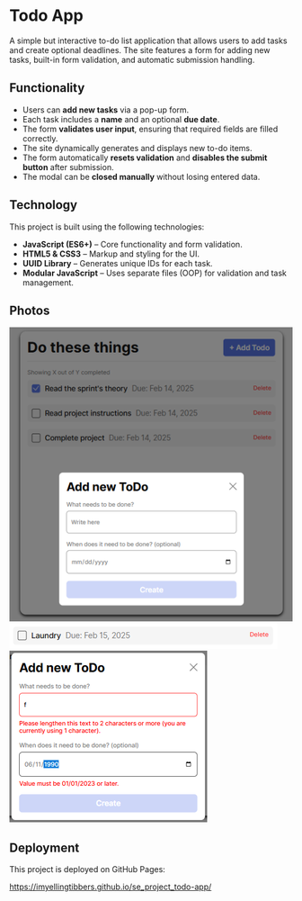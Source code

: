 # Todo App

A simple but interactive to-do list application that allows users to add tasks and create optional deadlines. The site features a form for adding new tasks, built-in form validation, and automatic submission handling.

## Functionality

- Users can **add new tasks** via a pop-up form.
- Each task includes a **name** and an optional **due date**.
- The form **validates user input**, ensuring that required fields are filled correctly.
- The site dynamically generates and displays new to-do items.
- The form automatically **resets validation** and **disables the submit button** after submission.
- The modal can be **closed manually** without losing entered data.

## Technology

This project is built using the following technologies:

- **JavaScript (ES6+)** – Core functionality and form validation.
- **HTML5 & CSS3** – Markup and styling for the UI.
- **UUID Library** – Generates unique IDs for each task.
- **Modular JavaScript** – Uses separate files (OOP) for validation and task management.

## Photos

![overview](./images/todo-app-img-1.png)
![new todo](./images/todo-app-img-2.png)
![form validation](./images/todo-app-img-3.png)

## Deployment

This project is deployed on GitHub Pages:

https://imyellingtibbers.github.io/se_project_todo-app/
